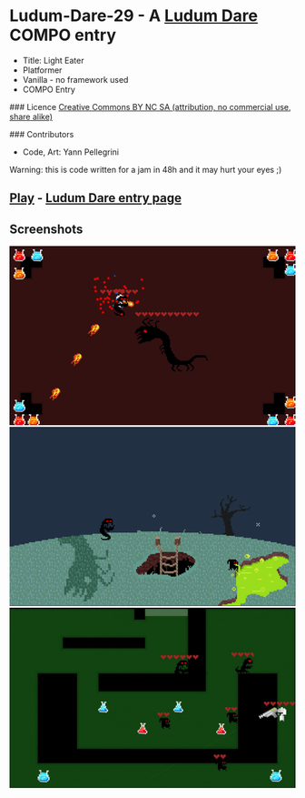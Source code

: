 # Ludum-Dare-29 - A [Ludum Dare](http://ludumdare.com/compo/rules/) COMPO entry
* Title: Light Eater
* Platformer
* Vanilla - no framework used
* COMPO Entry

### Licence
[Creative Commons BY NC SA (attribution, no commercial use, share alike)](https://creativecommons.org/licenses/by-nc-sa/2.0/)

### Contributors
* Code, Art: Yann Pellegrini

Warning: this is code written for a jam in 48h and it may hurt your eyes ;)

## [Play](https://yann-p.fr/ld29) -  [Ludum Dare entry page](http://ludumdare.com/compo/ludum-dare-29/?action=preview&uid=29641)



## Screenshots

![Preview](ld29_1.jpg?raw=true "Preview")
![Preview](ld29_2.jpg?raw=true "Preview")
![Preview](ld29_3.jpg?raw=true "Preview")
